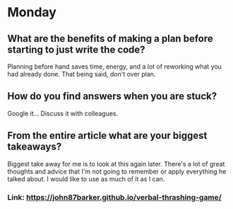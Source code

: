 # Monday


## What are the benefits of making a plan before starting to just write the code?
Planning before hand saves time, energy, and a lot of reworking what you had already done. That being said, don't over plan. 

## How do you find answers when you are stuck?
Google it... Discuss it with colleagues.

## From the entire article what are your biggest takeaways?
Biggest take away for me is to look at this again later. There's a lot of great thoughts and advice that I'm not going to remember or apply everything he talked about. I would like to use as much of it as I can.

### Link: https://john87barker.github.io/verbal-thrashing-game/